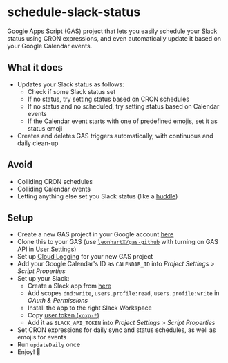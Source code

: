 # schedule-slack-status

Google Apps Script (GAS) project that lets you easily schedule your Slack status using
CRON expressions, and even automatically update it based on your Google Calendar events.

## What it does
- Updates your Slack status as follows:
  - Check if some Slack status set
  - If no status, try setting status based on CRON schedules
  - If no status and no scheduled, try setting status based on Calendar events
  - If the Calendar event starts with one of predefined emojis, set it as status emoji
- Creates and deletes GAS triggers automatically, with continuous and daily clean-up

## Avoid
- Colliding CRON schedules
- Colliding Calendar events
- Letting anything else set you Slack status
  (like a [huddle](https://mashable.com/article/how-to-hide-slack-huddle-status))

## Setup
- Create a new GAS project in your Google account [here](https://script.google.com/home) 
- Clone this to your GAS (use [`leonhartX/gas-github`](https://github.com/leonhartX/gas-github)
  with turning on GAS API in [User Settings](https://script.google.com/home/usersettings))
- Set up [Cloud Logging](https://developers.google.com/apps-script/guides/logging#cloud_logging)
  for your new GAS project
- Add your Google Calendar's ID as `CALENDAR_ID` into *Project Settings > Script Properties*
- Set up your Slack:
  - Create a Slack app from [here](https://api.slack.com/apps)
  - Add scopes `dnd:write`, `users.profile:read`, `users.profile:write` in *OAuth & Permissions*
  - Install the app to the right Slack Workspace
  - Copy [user token (`xoxp-*`)](https://api.slack.com/authentication/token-types#user)
  - Add it as `SLACK_API_TOKEN` into *Project Settings > Script Properties*
- Set CRON expressions for daily sync and status schedules, as well as emojis for events
- Run `updateDaily` once
- Enjoy! 🎉
